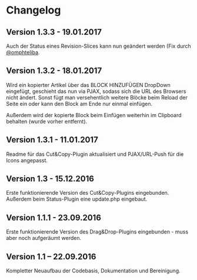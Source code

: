 Changelog
=========

Version 1.3.3 - 19.01.2017
--------------------------

Auch der Status eines Revision-Slices kann nun geändert werden (Fix durch [@omphteliba](https://github.com/omphteliba).


Version 1.3.2 - 18.01.2017
--------------------------

Wird ein kopierter Artikel über das BLOCK HINZUFÜGEN DropDown eingefügt, geschieht das nun via PJAX,
sodass sich die URL des Browsers nicht ändert. Sonst fügt man versehentlich weitere Blöcke beim
Reload der Seite ein oder kann den Block am Ende nur einmal einfügen.

Außerdem wird der kopierte Block beim Einfügen weiterhin im Clipboard behalten (wurde vorher entfernt).


Version 1.3.1 - 11.01.2017
--------------------------

Readme für das Cut&Copy-Plugin aktualisiert und PJAX/URL-Push für die Icons angepasst.


Version 1.3 - 15.12.2016
--------------------------

Erste funktionierende Version des Cut&Copy-Plugins eingebunden. Außerdem beim Status-Plugin eine
update.php eingebaut.


Version 1.1.1 - 23.09.2016
--------------------------

Erste funktionierende Version des Drag&Drop-Plugins eingebunden - muss aber noch aufgeräumt werden.


Version 1.1 – 22.09.2016
--------------------------

Kompletter Neuaufbau der Codebasis, Dokumentation und Bereinigung.
